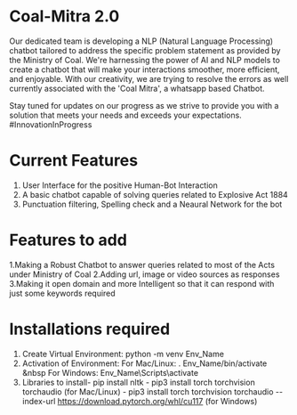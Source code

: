 # Coal-Mitra 2.0
Our dedicated team is developing a NLP (Natural Language Processing) chatbot tailored to address the specific problem statement as provided by the Ministry of Coal. 
We're harnessing the power of AI and NLP models to create a chatbot that will make your interactions smoother, more efficient, and enjoyable.
With our creativity, we are trying to resolve the errors as well currently associated with the 'Coal Mitra', a whatsapp based Chatbot.

Stay tuned for updates on our progress as we strive to provide you with a solution that meets your needs and exceeds your expectations. 
#InnovationInProgress

# Current Features
1. User Interface for the positive Human-Bot Interaction
2. A basic chatbot capable of solving queries related to Explosive Act 1884
3. Punctuation filtering, Spelling check and a Neaural Network for the bot

# Features to add
1.Making a Robust Chatbot to answer queries related to most of the Acts under Ministry of Coal
2.Adding url, image or video sources as responses
3.Making it open domain and more Intelligent so that it can respond with just some keywords required 

# Installations required
1. Create Virtual Environment: python -m venv Env_Name
2. Activation of Environment: For Mac/Linux: . Env_Name/bin/activate <br>
                              &nbsp For Windows: Env_Name\Scripts\activate
4. Libraries to install- pip install nltk
                       - pip3 install torch torchvision torchaudio (for Mac/Linux)
                       - pip3 install torch torchvision torchaudio --index-url https://download.pytorch.org/whl/cu117 (for Windows)
